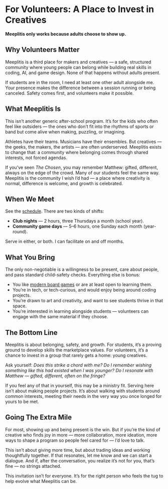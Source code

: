 # For Volunteers: A Place to Invest in Creatives

**Meeplitis only works because adults choose to show up.**

## Why Volunteers Matter

Meeplitis is a third place for makers and creatives — a safe, structured community where young people can belong while building real skills in coding, AI, and game design. None of that happens without adults present.

If students are in the room, I need at least one other adult alongside me. Your presence makes the difference between a session running or being canceled. Safety comes first, and volunteers make it possible.

## What Meeplitis Is

This isn’t another generic after-school program. It’s for the kids who often feel like outsiders — the ones who don’t fit into the rhythms of sports or band but come alive when making, puzzling, or imagining.

Athletes have their teams. Musicians have their ensembles. But creatives — the geeks, the makers, the artists — are often underserved. Meeplitis exists to change that: a community where belonging comes through shared interests, not forced agendas.

If you’ve seen *The Chosen*, you may remember Matthew: gifted, different, always on the edge of the crowd. Many of our students feel the same way. Meeplitis is the community I wish I’d had — a place where creativity is normal, difference is welcome, and growth is celebrated.

## When We Meet

See the [schedule](./schedule.md). There are two kinds of shifts:

* **Club nights** — 2 hours, three Thursdays a month (school year).
* **Community game days** — 5–6 hours, one Sunday each month (year-round).

Serve in either, or both.  I can facilitate on and off months.

## What You Bring

The only non-negotiable is a willingness to be present, care about people, and pass standard child-safety checks. Everything else is bonus:

* You like [modern board games](https://whiletruelearnplay.com/introduction-board-gaming/) or are at least open to learning them.
* You’re in tech, or tech-curious, and would enjoy being around coding projects.
* You’re drawn to art and creativity, and want to see students thrive in that space.
* You’re interested in learning alongside students — volunteers can engage with the same material if they choose.

## The Bottom Line

Meeplitis is about belonging, safety, and growth. For students, it’s a proving ground to develop skills the marketplace values. For volunteers, it’s a chance to invest in a group that rarely gets a home: young creatives.

Ask yourself: *Does this strike a chord with me? Do I remember wishing something like this had existed when I was younger? Do I resonate with Matthew — gifted, different, often on the fringe?*

If you feel any of that in yourself, this may be a ministry fit. Serving here isn’t about making people projects. It’s about walking with students around common interests, meeting their needs in the very way you once longed for yours to be met.

## Going The Extra Mile

For most, showing up and being present is the win. But if you’re the kind of creative who finds joy in more — more collaboration, more ideation, more ways to shape a program so people feel cared for — I’d love to talk.

This isn’t about giving more time, but about trading ideas and working thoughtfully together. If that resonates, let me know and we can start a dialogue. And if, after the conversation, you realize it’s not for you, that’s fine — no strings attached.

This invitation isn’t for everyone. It’s for the right person who feels the tug to help evolve what Meeplitis can be.
